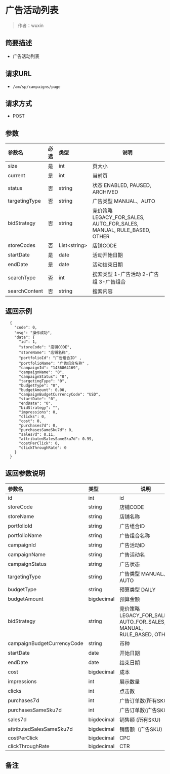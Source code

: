 # 广告活动列表

> 作者：wuxin

## 简要描述

- 广告活动列表

## 请求URL
- `/am/sp/campaigns/page`
  
## 请求方式
- POST 

## 参数

|参数名|必选|类型|说明|
|:----    |:---|:----- |-----   |
|size |是  |int |页大小   |
|current |是  |int | 当前页    |
|status     |否  |string | 状态 ENABLED, PAUSED, ARCHIVED    |
|targetingType     |否  |string | 广告类型 MANUAL、AUTO    |
|bidStrategy     |否  |string | 竞价策略 LEGACY_FOR_SALES, AUTO_FOR_SALES, MANUAL, RULE_BASED, OTHER  |
|storeCodes     |否  | List&lt;string> |  店铺CODE   |
|startDate     |是  |date |  活动开始日期   |
|endDate     |是  |date |  活动结束日期   |
|searchType     |否  |int |  搜索类型  1-广告活动 2-广告组 3-广告组合 |
|searchContent     |否  |string |  搜索内容   |

## 返回示例 

``` 
  {
    "code": 0,
	"msg": "操作成功",
    "data": {
      "id": 1,
      "storeCode": "店铺CODE",
      "storeName": "店铺名称",
      "portfolioId": "广告组合ID" ,
	  "portfolioName": "广告组合名称" ,
      "campaignId": "1436864169",
      "campaignName": "0",
	  "campaignStatus": "0",
	  "targetingType": "0",
	  "budgetType": "0",
	  "budgetAmount": 0.00,
	  "campaignBudgetCurrencyCode": "USD",
	  "startDate": "0",
	  "endDate": "0",
	  "bidStrategy": "",
	  "impressions": 0,
	  "clicks": 0,
	  "cost": 0,
	  "purchases7d": 0,
	  "purchasesSameSku7d": 0,
	  "sales7d": 0.11,
	  "attributedSalesSameSku7d": 0.99,
	  "costPerClick": 0,
	  "clickThroughRate": 0
    }
  }
```

## 返回参数说明 

|参数名|类型|说明|
|:-----  |:-----|-----                           |
|id |int   |id |
|storeCode |string   |店铺CODE |
|storeName |string   |店铺名称 |
|portfolioId |string   |广告组合ID |
|portfolioName |string   |广告组合名称 |
|campaignId |string   |广告活动ID |
|campaignName |string   |广告活动名 |
|campaignStatus |string   |广告状态 |
|targetingType |string   |广告类型 MANUAL、AUTO |
|budgetType |string   |预算类型 DAILY |
|budgetAmount |bigdecimal   |预算金额 |
|bidStrategy |string   |竞价策略 LEGACY_FOR_SALES, AUTO_FOR_SALES, MANUAL, RULE_BASED, OTHER |
|campaignBudgetCurrencyCode |string   |币种 |
|startDate |date   |开始日期 |
|endDate |date   |结束日期 |
|cost | bigdecimal | 成本|
|impressions |int   |展示数量 |
|clicks |int   |点击数 |
|purchases7d |int   |广告订单数(所有SKU) |
|purchasesSameSku7d |int   |广告订单数(广告SKU) |
|sales7d |bigdecimal   |销售额 (所有SKU) |
|attributedSalesSameSku7d |bigdecimal   |销售额（广告SKU） |
|costPerClick |bigdecimal   |CPC |
|clickThroughRate |bigdecimal   |CTR |


## 备注